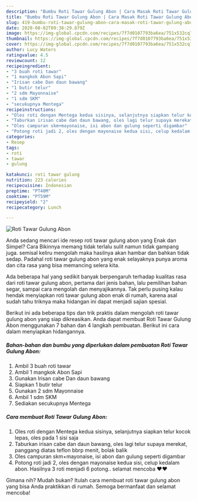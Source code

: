 ```yaml
---
description: "Bumbu Roti Tawar Gulung Abon | Cara Masak Roti Tawar Gulung Abon Yang Paling Enak"
title: "Bumbu Roti Tawar Gulung Abon | Cara Masak Roti Tawar Gulung Abon Yang Paling Enak"
slug: 419-bumbu-roti-tawar-gulung-abon-cara-masak-roti-tawar-gulung-abon-yang-paling-enak
date: 2020-08-02T09:38:29.879Z
image: https://img-global.cpcdn.com/recipes/7f7d0107793ba6ea/751x532cq70/roti-tawar-gulung-abon-foto-resep-utama.jpg
thumbnail: https://img-global.cpcdn.com/recipes/7f7d0107793ba6ea/751x532cq70/roti-tawar-gulung-abon-foto-resep-utama.jpg
cover: https://img-global.cpcdn.com/recipes/7f7d0107793ba6ea/751x532cq70/roti-tawar-gulung-abon-foto-resep-utama.jpg
author: Lucy Waters
ratingvalue: 4.5
reviewcount: 12
recipeingredient:
- "3 buah roti tawar"
- "1 mangkok Abon Sapi"
- "Irisan cabe Dan daun bawang"
- "1 butir telur"
- "2 sdm Mayonnaise"
- "1 sdm SKM"
- "secukupnya Mentega"
recipeinstructions:
- "Oles roti dengan Mentega kedua sisinya, selanjutnya siapkan telur kocok lepas, oles pada 1 sisi saja"
- "Taburkan irisan cabe dan daun bawang, oles lagi telur supaya merekat, panggang diatas teflon bbrp menit, bolak balik"
- "Oles campuran skm+mayonaise, isi abon dan gulung seperti digambar"
- "Potong roti jadi 2, oles dengan mayonaise kedua sisi, celup kedalam abon. Hasilnya 3 roti menjadi 6 potong.. selamat mencoba ❤️❤️"
categories:
- Resep
tags:
- roti
- tawar
- gulung

katakunci: roti tawar gulung 
nutrition: 223 calories
recipecuisine: Indonesian
preptime: "PT40M"
cooktime: "PT59M"
recipeyield: "2"
recipecategory: Lunch

---
```



![Roti Tawar Gulung Abon](https://img-global.cpcdn.com/recipes/7f7d0107793ba6ea/751x532cq70/roti-tawar-gulung-abon-foto-resep-utama.jpg)

Anda sedang mencari ide resep roti tawar gulung abon yang Enak dan Simpel? Cara Bikinnya memang tidak terlalu sulit namun tidak gampang juga. semisal keliru mengolah maka hasilnya akan hambar dan bahkan tidak sedap. Padahal roti tawar gulung abon yang enak selayaknya punya aroma dan cita rasa yang bisa memancing selera kita.

Ada beberapa hal yang sedikit banyak berpengaruh terhadap kualitas rasa dari roti tawar gulung abon, pertama dari jenis bahan, lalu pemilihan bahan segar, sampai cara mengolah dan menyajikannya. Tak perlu pusing kalau hendak menyiapkan roti tawar gulung abon enak di rumah, karena asal sudah tahu triknya maka hidangan ini dapat menjadi sajian spesial.




Berikut ini ada beberapa tips dan trik praktis dalam mengolah roti tawar gulung abon yang siap dikreasikan. Anda dapat membuat Roti Tawar Gulung Abon menggunakan 7 bahan dan 4 langkah pembuatan. Berikut ini cara dalam menyiapkan hidangannya.

<!--inarticleads1-->

##### Bahan-bahan dan bumbu yang diperlukan dalam pembuatan Roti Tawar Gulung Abon:

1. Ambil 3 buah roti tawar
1. Ambil 1 mangkok Abon Sapi
1. Gunakan Irisan cabe Dan daun bawang
1. Siapkan 1 butir telur
1. Gunakan 2 sdm Mayonnaise
1. Ambil 1 sdm SKM
1. Sediakan secukupnya Mentega




<!--inarticleads2-->

##### Cara membuat Roti Tawar Gulung Abon:

1. Oles roti dengan Mentega kedua sisinya, selanjutnya siapkan telur kocok lepas, oles pada 1 sisi saja
1. Taburkan irisan cabe dan daun bawang, oles lagi telur supaya merekat, panggang diatas teflon bbrp menit, bolak balik
1. Oles campuran skm+mayonaise, isi abon dan gulung seperti digambar
1. Potong roti jadi 2, oles dengan mayonaise kedua sisi, celup kedalam abon. Hasilnya 3 roti menjadi 6 potong.. selamat mencoba ❤️❤️




Gimana nih? Mudah bukan? Itulah cara membuat roti tawar gulung abon yang bisa Anda praktikkan di rumah. Semoga bermanfaat dan selamat mencoba!
